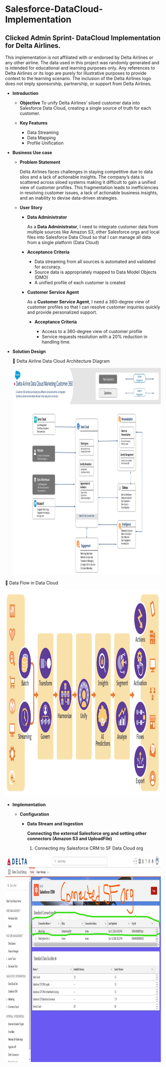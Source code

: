 # Salesforce-DataCloud-Implementation
## Clicked Admin Sprint- DataCloud Implementation for Delta Airlines.

This implementation is not affiliated with or endorsed by Delta Airlines or any other airline. The data used in this project was randomly generated and is intended for educational and learning purposes only. Any references to Delta Airlines or its logo are purely for illustrative purposes to provide context to the learning scenario. The inclusion of the Delta Airlines logo does not imply sponsorship, partnership, or support from Delta Airlines.

- **Introduction**
    - **Objective**
         To unify Delta Airlines’ siloed customer data into Salesforce Data Cloud, creating a single source of truth for each customer.

    - **Key Features**

        - Data Streaming
        - Data Mapping
        - Profile Unification

- **Business Use case**
    
    - **Problem Statement**

      Delta Airlines faces challenges in staying competitive due to data silos and a lack of actionable insights. The company’s data is scattered across siloed systems making it difficult to gain a unified view of customer profiles. This fragmentation leads to inefficiencies in resolving customer issues, a lack of actionable business insights, and an inability to devise data-driven strategies.
    
    - **User Story**
    
        - **Data Administrator**
        
            As a **Data Administrator**, I need to integrate customer data from multiple sources like Amazon S3, other Salesforce orgs and local files into Salesforce Data Cloud so that I can manage all data from a single platform (Data Cloud)
        
        - **Acceptance Criteria**
        
            - Data streaming from all sources is automated and validated for accuracy.
            - Source data is appropriately mapped to Data Model Objects (DMO)
            - A unified profile of each customer is created
        - **Customer Service Agent**
        
            As a **Customer Service Agent**, I need a 360-degree view of customer profiles so that I can resolve customer inquiries quickly and provide personalized support.
        
            - **Acceptance Criteria**
                
                - Access to a 360-degree view of customer profile
                - Service requests resolution with a 20% reduction in handling time.

- **Solution Design**
  
  🔴 Delta Airline Data Cloud Architecture Diagram
      <p align="center">
  <img src="images/Copy of Data Cloud Marketing C360 System Landscape template.png" alt="Centered Image" width="1000" height="670">
</p>
     🔴 Data Flow in Data Cloud
      <p align="center">
  <img src="images/DC_diagram.png" alt="Centered Image" width="1000" height="670">
</p>

 - **Implementation**
    
    - **Configuration**
    
        - **Data Stream** **and Ingestion**
            
            **Connecting the external Salesforce org and setting other connectors (Amazon S3 and UploadFile)**
            
            1. Connecting my Salesforce CRM to SF Data Cloud org
                <p align="center">
  <img src="images/connSF.jpg" alt="Centered Image" width="1000" height="670">
</p>
  

    

